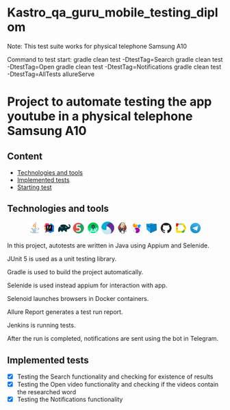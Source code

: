# Kastro_qa_guru_mobile_testing_diplom
Note: This test suite works for physical telephone Samsung A10

Command to test start:
gradle clean test -DtestTag=Search
gradle clean test -DtestTag=Open
gradle clean test -DtestTag=Notifications
gradle clean test -DtestTag=AllTests allureServe

# Project to automate testing the app youtube in a physical telephone Samsung A10

## Content

* <a href="#link-technologies-and-tools">Technologies and tools</a>
* <a href="#link-implemented-tests">Implemented tests</a>
* <a href="#link-starting-test">Starting test </a>
## Technologies and tools

<p align="center">
<img width="6%" src="images/logos/Java.svg">
<img width="6%" src="images/logos/Intelij_IDEA.svg">
<img width="6%" src="images/logos/Gradle.svg">
<img width="6%" src="images/logos/JUnit5.svg">
<img width="6%" src="images/logos/Android_studio.svg">
<img width="6%" src="images/logos/Appium.svg">
<img width="6%" src="images/logos/Jenkins.svg">
<img width="6%" src="images/logos/Selenide.svg">
<img width="6%" src="images/logos/Selenoid.svg">
<img width="6%" src="images/logos/GitHub.svg">
<img width="6%" src="images/logos/Allure_Report.svg">
<img width="6%" src="images/logos/Telegram.svg">
</p>

In this project, autotests are written in Java using Appium and Selenide.

JUnit 5 is used as a unit testing library.

Gradle is used to build the project automatically.

Selenide is used instead appium for interaction with app.

Selenoid launches browsers in Docker containers.

Allure Report generates a test run report.

Jenkins is running tests.

After the run is completed, notifications are sent using the bot in Telegram.

## Implemented tests
- [x] Testing the Search functionality and checking for existence of results
- [x] Testing the Open video functionality and checking if the videos contain the researched word
- [x] Testing the Notifications functionality 